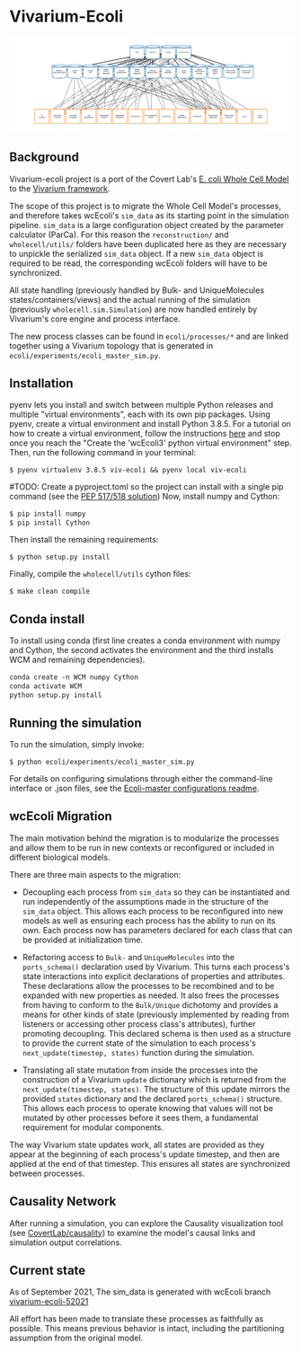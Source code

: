 # Vivarium-Ecoli

![vivarium](doc/_static/ecoli_master_topology.png)

## Background

Vivarium-ecoli project is a port of the Covert Lab's 
[E. coli Whole Cell Model](https://github.com/CovertLab/wcEcoli) 
to the [Vivarium framework](https://github.com/vivarium-collective/vivarium-core).

The scope of this project is to migrate the Whole Cell Model's processes, and therefore takes 
wcEcoli's `sim_data` as its starting point in the simulation pipeline.
`sim_data` is a large configuration object created by the parameter calculator (ParCa). 
For this reason the `reconstruction/` and `wholecell/utils/` folders have been duplicated 
here as they are necessary to unpickle the serialized `sim_data` object. If a new `sim_data` 
object is required to be read, the corresponding wcEcoli folders will have to be synchronized.

All state handling (previously handled by Bulk- and UniqueMolecules states/containers/views) 
and the actual running of the simulation (previously `wholecell.sim.Simulation`) are now 
handled entirely by Vivarium's core engine and process interface. 

The new process classes can be found in `ecoli/processes/*` and are linked together using 
a Vivarium topology that is generated in `ecoli/experiments/ecoli_master_sim.py`.

## Installation

pyenv lets you install and switch between multiple Python releases and multiple "virtual 
environments", each with its own pip packages. Using pyenv, create a virtual environment 
and install Python 3.8.5. For a tutorial on how to create a virtual environment, follow 
the instructions [here](https://github.com/CovertLab/wcEcoli/blob/master/docs/create-pyenv.md) 
and stop once you reach the "Create the 'wcEcoli3' python virtual environment" step. Then, 
run the following command in your terminal:

    $ pyenv virtualenv 3.8.5 viv-ecoli && pyenv local viv-ecoli

#TODO: Create a pyproject.toml so the project can install with a single pip command (see the [PEP 517/518 solution](https://stackoverflow.com/questions/54117786/add-numpy-get-include-argument-to-setuptools-without-preinstalled-numpy))
Now, install numpy and Cython:

    $ pip install numpy
    $ pip install Cython

Then install the remaining requirements:

    $ python setup.py install

Finally, compile the `wholecell/utils` cython files:

    $ make clean compile


## Conda install

To install using conda (first line creates a conda environment with numpy and Cython, the second activates the environment and the third installs WCM and remaining dependencies).

```
conda create -n WCM numpy Cython
conda activate WCM
python setup.py install
```

## Running the simulation

To run the simulation, simply invoke:

    $ python ecoli/experiments/ecoli_master_sim.py

For details on configuring simulations through either the command-line interface or .json files, 
see the [Ecoli-master configurations readme](readmes/ecoli_configurations.md).

## wcEcoli Migration

The main motivation behind the migration is to modularize the processes and allow them to be run 
in new contexts or reconfigured or included in different biological models. 

There are three main aspects to the migration:

* Decoupling each process from `sim_data` so they can be instantiated and run independently of 
the assumptions made in the structure of the `sim_data` object. This allows each process to be 
reconfigured into new models as well as ensuring each process has the ability to run on its own. 
Each process now has parameters declared for each class that can be provided at initialization time. 

* Refactoring access to `Bulk-` and `UniqueMolecules` into the `ports_schema()` declaration used 
by Vivarium. This turns each process's state interactions into explicit declarations of properties 
and attributes. These declarations allow the processes to be recombined and to be expanded with 
new properties as needed. It also frees the processes from having to conform to the `Bulk/Unique` 
dichotomy and provides a means for other kinds of state (previously implemented by reading from 
listeners or accessing other process class's attributes), further promoting decoupling. This declared 
schema is then used as a structure to provide the current state of the simulation to each process's 
`next_update(timestep, states)` function during the simulation.

* Translating all state mutation from inside the processes into the construction of a Vivarium 
`update` dictionary which is returned from the `next_update(timestep, states)`. The structure of 
this update mirrors the provided `states` dictionary and the declared `ports_schema()` structure. 
This allows each process to operate knowing that values will not be mutated by other processes before 
it sees them, a fundamental requirement for modular components.

The way Vivarium state updates work, all states are provided as they appear at the beginning of each 
process's update timestep, and then are applied at the end of that timestep. This ensures all states 
are synchronized between processes.

## Causality Network

After running a simulation, you can explore the Causality visualization tool (see 
[CovertLab/causality](https://github.com/CovertLab/causality)) to examine the model's causal links and 
simulation output correlations.

## Current state

As of September 2021, 
The sim_data is generated with wcEcoli branch [vivarium-ecoli-52021](https://github.com/CovertLab/wcEcoli/tree/vivarium-ecoli-52021)

All effort has been made to translate these processes as faithfully as possible. This means previous 
behavior is intact, including the partitioning assumption from the original model. 
